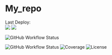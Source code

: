 # My_repo

Last Deploy:<br>
<img src="https://github.com/SergeyKirakosyan/My_repo/actions/workflows/deploy.yml/badge.svg?branch=master"> <a href="https://opensource.org/licenses/MIT"><img src="https://img.shields.io/badge/License-MIT-yellow.svg"></a>

![GitHub Workflow Status](https://img.shields.io/github.com/SergeyKirakosyan/My_repo/actions/workflows/deploy.yml)

![GitHub Workflow Status](https://img.shields.io/github.com/SergeyKirakosyan/My_repo/actions/workflows/deploy.yml)
![Coverage](https://img.shields.io/codecov/c/github.com/SergeyKirakosyan/My_repo)
![License](https://img.shields.io/github.com/SergeyKirakosyan/My_repo)

